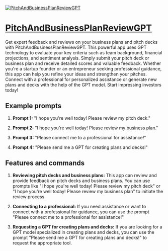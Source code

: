 [![PitchAndBusinessPlanReviewGPT](https://files.oaiusercontent.com/file-I6oirNf8vIT2d78Capi91gnj?se=2123-10-21T20%3A42%3A54Z&sp=r&sv=2021-08-06&sr=b&rscc=max-age%3D31536000%2C%20immutable&rscd=attachment%3B%20filename%3Dlogo.png&sig=zs1Yj%2B9zyZHjKVLAic6MaUqITuLkt08Lh0Y67J%2BcXr0%3D)](https://chat.openai.com/g/g-qQhfG5y2n-pitchandbusinessplanreviewgpt)

# [PitchAndBusinessPlanReviewGPT](https://chat.openai.com/g/g-qQhfG5y2n-pitchandbusinessplanreviewgpt)

Get expert feedback and reviews on your business plans and pitch decks with PitchAndBusinessPlanReviewGPT. This powerful app uses GPT technology to evaluate your key criteria such as team background, financial projections, and sentiment analysis. Simply submit your pitch deck or business plan and receive detailed scores and valuable feedback. Whether you're a startup founder or an entrepreneur seeking professional guidance, this app can help you refine your ideas and strengthen your pitches. Connect with a professional for personalized assistance or generate new plans and decks with the help of the GPT model. Start impressing investors today!

## Example prompts

1. **Prompt 1:** "I hope you're well today! Please review my pitch deck."

2. **Prompt 2:** "I hope you're well today! Please review my business plan."

3. **Prompt 3:** "Please connect me to a professional for assistance!"

4. **Prompt 4:** "Please send me a GPT for creating plans and decks!"


## Features and commands

1. **Reviewing pitch decks and business plans:** This app can review and provide feedback on pitch decks and business plans. You can use prompts like "I hope you're well today! Please review my pitch deck" or "I hope you're well today! Please review my business plan" to initiate the review process.

2. **Connecting to a professional:** If you need assistance or want to connect with a professional for guidance, you can use the prompt "Please connect me to a professional for assistance!"

3. **Requesting a GPT for creating plans and decks:** If you are looking for a GPT model specialized in creating plans and decks, you can use the prompt "Please send me a GPT for creating plans and decks!" to request the appropriate tool.
